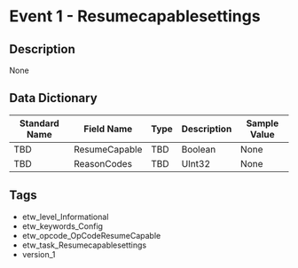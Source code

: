 # Event 1 - Resumecapablesettings

## Description
None

## Data Dictionary
|Standard Name|Field Name|Type|Description|Sample Value|
|---|---|---|---|---|
|TBD|ResumeCapable|TBD|Boolean|None|None|
|TBD|ReasonCodes|TBD|UInt32|None|None|

## Tags
* etw_level_Informational
* etw_keywords_Config
* etw_opcode_OpCodeResumeCapable
* etw_task_Resumecapablesettings
* version_1